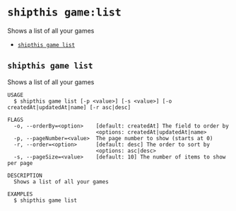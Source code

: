 `shipthis game:list`
====================

Shows a list of all your games

* [`shipthis game list`](#shipthis-game-list)

## `shipthis game list`

Shows a list of all your games

```
USAGE
  $ shipthis game list [-p <value>] [-s <value>] [-o createdAt|updatedAt|name] [-r asc|desc]

FLAGS
  -o, --orderBy=<option>    [default: createdAt] The field to order by
                            <options: createdAt|updatedAt|name>
  -p, --pageNumber=<value>  The page number to show (starts at 0)
  -r, --order=<option>      [default: desc] The order to sort by
                            <options: asc|desc>
  -s, --pageSize=<value>    [default: 10] The number of items to show per page

DESCRIPTION
  Shows a list of all your games

EXAMPLES
  $ shipthis game list
```
